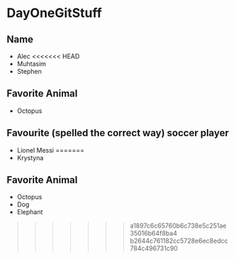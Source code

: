 # DayOneGitStuff

## Name
- Alec
<<<<<<< HEAD
- Muhtasim
- Stephen

## Favorite Animal
- Octopus

## Favourite (spelled the correct way) soccer player
- Lionel Messi
=======
- Krystyna

## Favorite Animal
- Octopus
- Dog
- Elephant
>>>>>>> a1897c6c65760b6c738e5c251ae35016b64f8ba4
>>>>>>> b2644c761182cc5728e6ec8edcc784c496731c90
